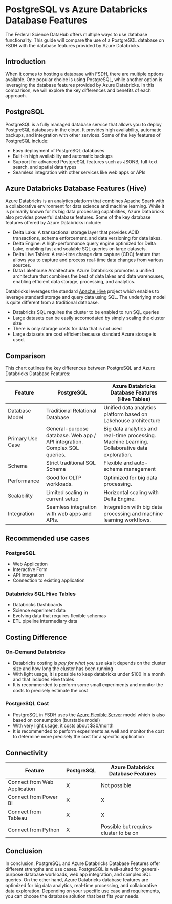 # PostgreSQL vs Azure Databricks Database Features

The Federal Science DataHub offers multiple ways to use database functionality. This guide will compare the use of a PostgreSQL database on FSDH with the database features provided by Azure Databricks.

## Introduction

When it comes to hosting a database with FSDH, there are multiple options available. One popular choice is using PostgreSQL, while another option is leveraging the database features provided by Azure Databricks. In this comparison, we will explore the key differences and benefits of each approach.

## PostgreSQL

PostgreSQL is a fully managed database service that allows you to deploy PostgreSQL databases in the cloud. It provides high availability, automatic backups, and integration with other services. Some of the key features of PostgreSQL include:

- Easy deployment of PostgreSQL databases
- Built-in high availability and automatic backups
- Support for advanced PostgreSQL features such as JSONB, full-text search, and spatial data types
- Seamless integration with other services like web apps or APIs

## Azure Databricks Database Features (Hive)

Azure Databricks is an analytics platform that combines Apache Spark with a collaborative environment for data science and machine learning. While it is primarily known for its big data processing capabilities, Azure Databricks also provides powerful database features. Some of the key database features offered by Azure Databricks include:

- Delta Lake: A transactional storage layer that provides ACID transactions, schema enforcement, and data versioning for data lakes.
- Delta Engine: A high-performance query engine optimized for Delta Lake, enabling fast and scalable SQL queries on large datasets.
- Delta Live Tables: A real-time change data capture (CDC) feature that allows you to capture and process real-time data changes from various sources.
- Data Lakehouse Architecture: Azure Databricks promotes a unified architecture that combines the best of data lakes and data warehouses, enabling efficient data storage, processing, and analytics.

Databricks leverages the standard [Apache Hive](https://hive.apache.org/) project which enables to leverage standard storage and query data using SQL. The underlying model is quite different from a traditional database.
- Databricks SQL requires the cluster to be enabled to run SQL queries
- Large datasets can be easily accomodated by simply scaling the cluster size
- There is only storage costs for data that is not used
- Large datasets are cost efficient because standard Azure storage is used.

## Comparison

This chart outlines the key differences between PostgreSQL and Azure Databricks Database Features:

| Feature          | PostgreSQL                                                                | Azure Databricks Database Features (Hive Tables)                                               |
| ---------------- | ------------------------------------------------------------------------- | ---------------------------------------------------------------------------------------------- |
| Database Model   | Traditional Relational Database                                           | Unified data analytics platform based on Lakehouse architecture                                |
| Primary Use Case | General-purpose database. Web app / API integration. Complex SQL queries. | Big data analytics and real-time processing. Machine Learning. Collaborative data exploration. |
| Schema           | Strict traditional SQL Schema                                             | Flexible and auto-schema management                                                            |
| Performance      | Good for OLTP workloads.                                                  | Optimized for big data processing.                                                             |
| Scalability      | Limited scaling in current setup                                          | Horizontal scaling with Delta Engine.                                                          |
| Integration      | Seamless integration with web apps and APIs.                              | Integration with big data processing and machine learning workflows.                           |

## Recommended use cases

### PostgreSQL

- Web Application
- Interactive Form
- API integration
- Connection to existing application

### Databricks SQL Hive Tables

- Databricks Dashboards
- Science experiment data
- Evolving data that requires flexible schemas
- ETL pipeline intermediary data

## Costing Difference

### On-Demand Databricks

- Databricks costing is _pay for what you use_ aka it depends on the cluster size and how long the cluster has been running
- With light usage, it is possible to keep databricks under $100 in a month and that includes Hive tables
- It is recommended to perform some small experiments and monitor the costs to precisely estimate the cost

### PostgreSQL Cost

- PostgreSQL in FSDH uses the [Azure Flexible Server](https://learn.microsoft.com/en-us/azure/postgresql/flexible-server/quickstart-create-server-portal) model which is also based on consumption (burstable model)
- With very light usage, it costs about $30/month
- It is recommended to perform experiments as well and monitor the cost to determine more precisely the cost for a specific application

## Connectivity

| Feature                      | PostgreSQL | Azure Databricks Database Features     |
| ---------------------------- | ---------- | -------------------------------------- |
| Connect from Web Application | X          | Not possible                           |
| Connect from Power BI        | X          | X                                      |
| Connect from Tableau         | X          | X                                      |
| Connect from Python          | X          | Possible but requires cluster to be on |

## Conclusion

In conclusion, PostgreSQL and Azure Databricks Database Features offer different strengths and use cases. PostgreSQL is well-suited for general-purpose database workloads, web app integration, and complex SQL queries. On the other hand, Azure Databricks database features are optimized for big data analytics, real-time processing, and collaborative data exploration. Depending on your specific use case and requirements, you can choose the database solution that best fits your needs.